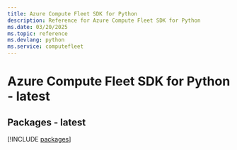 ```yaml
---
title: Azure Compute Fleet SDK for Python
description: Reference for Azure Compute Fleet SDK for Python
ms.date: 03/20/2025
ms.topic: reference
ms.devlang: python
ms.service: computefleet
---
```

# Azure Compute Fleet SDK for Python - latest
## Packages - latest
[!INCLUDE [packages](compute-fleet-index.md)]